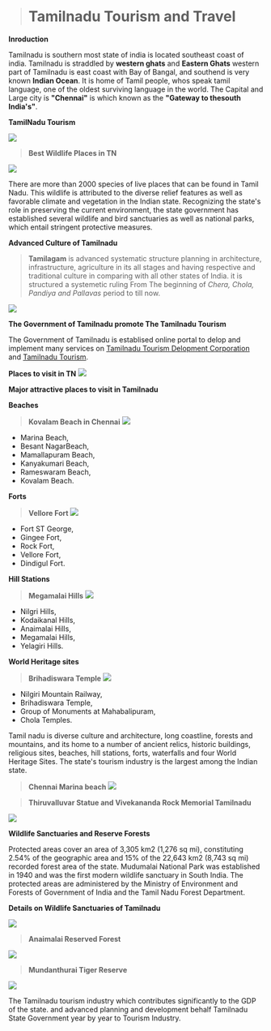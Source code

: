  > # **Tamilnadu Tourism and Travel** 

**Inroduction**

Tamilnadu is southern most state of india is located southeast coast of india. Tamilnadu is straddled by **western ghats** and **Eastern Ghats** western part of Tamilnadu is east coast with Bay of Bangal, and southend is very known **Indian Ocean**. It is home of Tamil people, whos speak tamil language, one of the oldest surviving language in the world. The Capital and Large city is **"Chennai"** is which known as the **"Gateway to thesouth India's"**.

**TamilNadu Tourism** 



![](./Assets/2.jfif)

> **Best Wildlife Places in TN**

![](./Assets/first.jfif)

There are more than 2000 species of live places that can be found in Tamil Nadu. This wildlife is attributed to the diverse relief features as well as favorable climate and vegetation in the Indian state. Recognizing the state's role in preserving the current environment, the state government has established several wildlife and bird sanctuaries as well as national parks, which entail stringent protective measures.

**Advanced Culture of Tamilnadu**

> **Tamilagam** is advanced systematic structure planning in architecture, infrastructure, agriculture in its all stages and having respective and traditional culture in comparing with all other states of India. it is structured a systemetic ruling From The beginning of _Chera, Chola, Pandiya and Pallavas_ period to till now.

![](./Assets/Sanga.jfif)

**The Government of Tamilnadu promote The Tamilnadu Tourism** 

The Government of Tamilnadu is establised online portal to delop and implement many services on [Tamilnadu Tourism Delopment Corporation](https://www.ttdconline.com) and [Tamilnadu Tourism](https://www.tamilnadutourism.com).

**Places to visit in TN** ![](./Assets/tourist.jfif)

**Major attractive places to visit in Tamilnadu**

**Beaches**

> **Kovalam Beach in Chennai** ![](./Assets/kvalam%20new.jfif)

 * Marina Beach,
 * Besant NagarBeach,
 * Mamallapuram Beach,
 * Kanyakumari Beach,
 * Rameswaram Beach,
 * Kovalam Beach.

 **Forts**

 > **Vellore Fort** ![](./Assets/velore%20new.jfif)

  * Fort ST George,
  * Gingee Fort,
  * Rock Fort,
  * Vellore Fort,
  * Dindigul Fort.

**Hill Stations**

> **Megamalai Hills** ![](./Assets/megamalai.jfif)

 * Nilgri Hills,
 * Kodaikanal Hills,
 * Anaimalai Hills,
 * Megamalai Hills,
 * Yelagiri Hills.

 **World Heritage sites**

> **Brihadiswara Temple** ![](./Assets/brihadiswara.jfif)

  * Nilgiri Mountain Railway,
  * Brihadiswara Temple,
  * Group of Monuments at Mahabalipuram,
  * Chola Temples.

Tamil nadu is diverse culture and architecture, long coastline, forests and mountains, and its home to a number of ancient relics, historic buildings, religious sites, beaches, hill stations, forts, waterfalls and four World Heritage Sites. The state's tourism industry is the largest among the Indian state.

> **Chennai Marina  beach**
![](./Assets/marina.jfif)

> **Thiruvalluvar Statue and Vivekananda Rock Memorial Tamilnadu**

![](./Assets/mukkadal.jpg)

**Wildlife Sanctuaries and Reserve Forests**

Protected areas cover an area of 3,305 km2 (1,276 sq mi), constituting 2.54% of the geographic area and 15% of the 22,643 km2 (8,743 sq mi) recorded forest area of the state. Mudumalai National Park was established in 1940 and was the first modern wildlife sanctuary in South India. The protected areas are administered by the Ministry of Environment and Forests of Government of India and the Tamil Nadu Forest Department.

**Details on Wildlife Sanctuaries of Tamilnadu**

![](./Assets/wild%20detail.jfif)

> **Anaimalai Reserved Forest**

![](./Assets/elephant.jfif)

> **Mundanthurai Tiger Reserve**

![](./Assets/tiger.jfif)

The Tamilnadu tourism industry which contributes significantly to the GDP of the state. and advanced planning and development behalf Tamilnadu State Government year by year to Tourism Industry.

